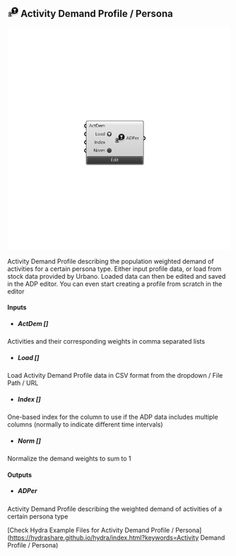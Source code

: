 ## ![](../../images/icons/Activity_Demand_Profile___Persona.png) Activity Demand Profile / Persona

![](../../images/components/Activity_Demand_Profile___Persona.png)

Activity Demand Profile describing the population weighted demand of activities for a certain persona type. Either input profile data, or load from stock data provided by Urbano. Loaded data can then be edited and saved in the ADP editor. You can even start creating a profile from scratch in the editor

#### Inputs
* ##### ActDem []
Activities and their corresponding weights in comma separated lists
* ##### Load []
Load Activity Demand Profile data in CSV format from the dropdown / File Path / URL
* ##### Index []
One-based index for the column to use if the ADP data includes multiple columns (normally to indicate different time intervals)
* ##### Norm []
Normalize the demand weights to sum to 1

#### Outputs
* ##### ADPer
Activity Demand Profile describing the weighted demand of activities of a certain persona type


[Check Hydra Example Files for Activity Demand Profile / Persona](https://hydrashare.github.io/hydra/index.html?keywords=Activity Demand Profile / Persona)